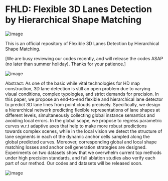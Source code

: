 # FHLD: Flexible 3D Lanes Detection by Hierarchical Shape Matching

![image](https://user-images.githubusercontent.com/118958290/221391678-70ed0499-40b2-42a3-a4a5-769b88e72a1f.png)

This is an official repository of Flexible 3D Lanes Detection by Hierarchical Shape Matching.

[We are busy reviewing our codes recently, and will release the codes ASAP (no later than summer holiday). Thanks for your patience.]


![image](https://user-images.githubusercontent.com/118958290/209803985-311cde29-b03b-48bc-9674-36a8e0b5af77.png)

Abstract: As one of the basic while vital technologies for HD map construction, 3D lane detection is still an open problem due to varying visual conditions, complex typologies, and strict demands for precision. In this paper, we propose an end-to-end flexible and hierarchical lane detector to predict 3D lane lines from point clouds precisely. Specifically, we design a hierarchical network predicting flexible representations of lane shapes at different levels, simultaneously collecting global instance semantics and avoiding local errors. In the global scope, we propose to regress parametric curves w.r.t adaptive axes that help to make more robust predictions towards complex scenes, while in the local vision we detect the structure of lane segments in each of the dynamic anchor cells sampled along the global predicted curves. Moreover, corresponding global and local shape matching losses and anchor cell generation strategies are designed. Experiments on two datasets show that we overwhelm current top methods under high precision standards, and full ablation studies also verify each part of our method. Our codes and datasets will be released soon.


![image](https://user-images.githubusercontent.com/118958290/209805340-366deda8-e48a-4af1-aeaf-d88042b1aac5.png)

